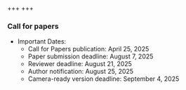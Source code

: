 +++
+++

### Call for papers

- Important Dates:
  - Call for Papers publication: April 25, 2025
  - Paper submission deadline: August 7, 2025 
  - Reviewer deadline: August 21, 2025
  - Author notification: August 25, 2025
  - Camera-ready version deadline: September 4, 2025
